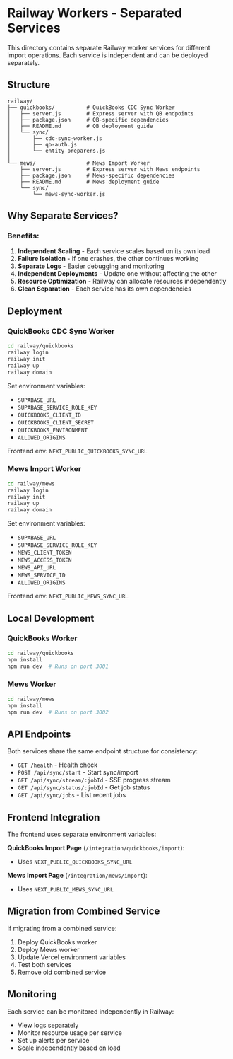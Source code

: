 # Railway Workers - Separated Services

This directory contains separate Railway worker services for different import operations. Each service is independent and can be deployed separately.

## Structure

```
railway/
├── quickbooks/          # QuickBooks CDC Sync Worker
│   ├── server.js        # Express server with QB endpoints
│   ├── package.json     # QB-specific dependencies
│   ├── README.md        # QB deployment guide
│   └── sync/
│       ├── cdc-sync-worker.js
│       ├── qb-auth.js
│       └── entity-preparers.js
│
└── mews/                # Mews Import Worker
    ├── server.js        # Express server with Mews endpoints
    ├── package.json     # Mews-specific dependencies
    ├── README.md        # Mews deployment guide
    └── sync/
        └── mews-sync-worker.js
```

## Why Separate Services?

### Benefits:
1. **Independent Scaling** - Each service scales based on its own load
2. **Failure Isolation** - If one crashes, the other continues working
3. **Separate Logs** - Easier debugging and monitoring
4. **Independent Deployments** - Update one without affecting the other
5. **Resource Optimization** - Railway can allocate resources independently
6. **Clean Separation** - Each service has its own dependencies

## Deployment

### QuickBooks CDC Sync Worker

```bash
cd railway/quickbooks
railway login
railway init
railway up
railway domain
```

Set environment variables:
- `SUPABASE_URL`
- `SUPABASE_SERVICE_ROLE_KEY`
- `QUICKBOOKS_CLIENT_ID`
- `QUICKBOOKS_CLIENT_SECRET`
- `QUICKBOOKS_ENVIRONMENT`
- `ALLOWED_ORIGINS`

Frontend env: `NEXT_PUBLIC_QUICKBOOKS_SYNC_URL`

### Mews Import Worker

```bash
cd railway/mews
railway login
railway init
railway up
railway domain
```

Set environment variables:
- `SUPABASE_URL`
- `SUPABASE_SERVICE_ROLE_KEY`
- `MEWS_CLIENT_TOKEN`
- `MEWS_ACCESS_TOKEN`
- `MEWS_API_URL`
- `MEWS_SERVICE_ID`
- `ALLOWED_ORIGINS`

Frontend env: `NEXT_PUBLIC_MEWS_SYNC_URL`

## Local Development

### QuickBooks Worker
```bash
cd railway/quickbooks
npm install
npm run dev  # Runs on port 3001
```

### Mews Worker
```bash
cd railway/mews
npm install
npm run dev  # Runs on port 3002
```

## API Endpoints

Both services share the same endpoint structure for consistency:

- `GET /health` - Health check
- `POST /api/sync/start` - Start sync/import
- `GET /api/sync/stream/:jobId` - SSE progress stream
- `GET /api/sync/status/:jobId` - Get job status
- `GET /api/sync/jobs` - List recent jobs

## Frontend Integration

The frontend uses separate environment variables:

**QuickBooks Import Page** (`/integration/quickbooks/import`):
- Uses `NEXT_PUBLIC_QUICKBOOKS_SYNC_URL`

**Mews Import Page** (`/integration/mews/import`):
- Uses `NEXT_PUBLIC_MEWS_SYNC_URL`

## Migration from Combined Service

If migrating from a combined service:

1. Deploy QuickBooks worker
2. Deploy Mews worker
3. Update Vercel environment variables
4. Test both services
5. Remove old combined service

## Monitoring

Each service can be monitored independently in Railway:
- View logs separately
- Monitor resource usage per service
- Set up alerts per service
- Scale independently based on load
